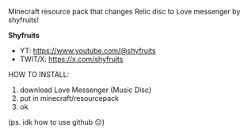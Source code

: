 Minecraft resource pack that changes Relic disc to Love messenger by shyfruits!

**Shyfruits**
- YT: https://www.youtube.com/@shyfruits
- TWIT/X: https://x.com/shyfruits


HOW TO INSTALL:

1) download Love Messenger (Music Disc)
2) put in minecraft/resourcepack
3) ok

(ps. idk how to use github 😔)

